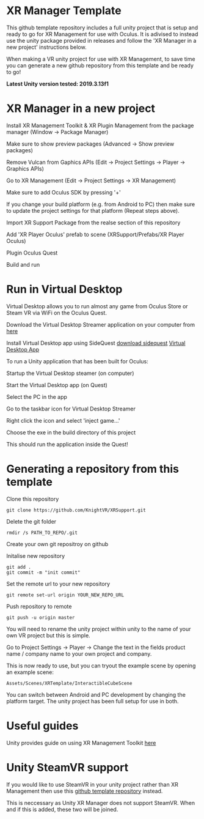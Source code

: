 # XR Manager Template

This github template repository includes a full unity project that is setup and ready to go for XR Management for use with Oculus.
It is adivised to instead use the unity package provided in releases and follow the 'XR Manager in a new project' instructions below. 


When making a VR unity project for use with XR Management, to save time you can generate a new github repository from this template and be ready to go!


**Latest Unity version tested: 2019.3.13f1**

# XR Manager in a new project
Install XR Management Toolkit & XR Plugin Management from the package manager (Window -> Package Manager)


Make sure to show preview packages (Advanced -> Show preview packages)


Remove Vulcan from Gaphics APIs (Edit -> Project Settings -> Player -> Graphics APIs)


Go to XR Management (Edit -> Project Settings -> XR Management)


Make sure to add Oculus SDK by pressing '+'


If you change your build platform (e.g. from Android to PC) then make sure to update the project settings for that platform (Repeat steps above). 


Import XR Support Package from the realse section of this repository


Add 'XR Player Oculus' prefab to scene (XRSupport/Prefabs/XR Player Oculus)


Plugin Oculus Quest


Build and run

# Run in Virtual Desktop
Virtual Desktop allows you to run almost any game from Oculus Store or Steam VR via WiFi on the Oculus Quest.


Download the Virtual Desktop Streamer application on your computer from [here](https://www.vrdesktop.net/)


Install Virtual Desktop app using SideQuest [download sidequest](https://sidequestvr.com/setup-howto) [Virtual Desktop App](https://sidequestvr.com/app/16/virtual-desktop)


To run a Unity application that has been built for Oculus:


Startup the Virtual Desktop steamer (on computer)


Start the Virtual Desktop app (on Quest)


Select the PC in the app


Go to the taskbar icon for Virtual Desktop Streamer


Right click the icon and select 'inject game...'


Choose the exe in the build directory of this project


This should run the application inside the Quest!

# Generating a repository from this template
Clone this repository
```
git clone https://github.com/KnightVR/XRSupport.git
```
Delete the git folder
```
rmdir /s PATH_TO_REPO/.git
```
Create your own git repositroy on github

Initalise new repository
```
git add .
git commit -m "init commit"
```

Set the remote url to your new repository
```
git remote set-url origin YOUR_NEW_REPO_URL
```

Push repository to remote
```
git push -u origin master
```

You will need to rename the unity project within unity to the name of your own VR project but this is simple.


Go to Project Settings -> Player -> Change the text in the fields product name / company name to your own project and company.


This is now ready to use, but you can tryout the example scene by opening an example scene:
```
Assets/Scenes/XRTemplate/InteractibleCubeScene
```

You can switch between Android and PC development by changing the platform target. The unity project has been full setup for use in both. 

# Useful guides
Unity provides guide on using XR Management Toolkit [here](https://docs.unity3d.com/Packages/com.unity.xr.interaction.toolkit@0.9/manual/index.html)

# Unity SteamVR support
If you would like to use SteamVR in your unity project rather than XR Management then use this [github template repository](https://github.com/KnightVR/SteamVRTemplate) instead.


This is neccessary as Unity XR Manager does not support SteamVR. When and if this is added, these two will be joined.
